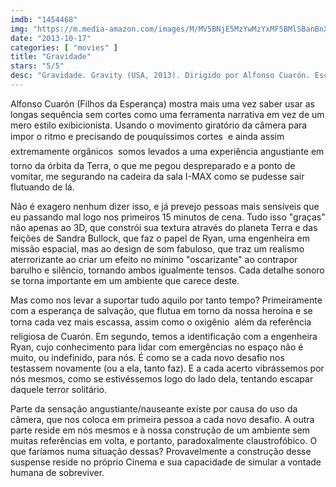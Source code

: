 ```yaml
---
imdb: "1454468"
img: "https://m.media-amazon.com/images/M/MV5BNjE5MzYwMzYxMF5BMl5BanBnXkFtZTcwOTk4MTk0OQ@@._V1_SY150_CR0,0,101,150_.jpg"
date: "2013-10-17"
categories: [ "movies" ]
title: "Gravidade"
stars: "5/5"
desc: "Gravidade. Gravity (USA, 2013). Dirigido por Alfonso Cuarón. Escrito por Alfonso Cuarón, Jonás Cuarón, George Clooney. Com Sandra Bullock, George Clooney, Ed Harris, Orto Ignatiussen, Phaldut Sharma, Amy Warren, Basher Savage, Adam Cozens."
---
```

Alfonso Cuarón (Filhos da Esperança) mostra mais uma vez saber usar as longas sequência sem cortes como uma ferramenta narrativa em vez de um mero estilo exibicionista. Usando o movimento giratório da câmera para impor o ritmo e precisando de pouquíssimos cortes  e ainda assim extremamente orgânicos  somos levados a uma experiência angustiante em torno da órbita da Terra, o que me pegou despreparado e a ponto de vomitar, me segurando na cadeira da sala I-MAX como se pudesse sair flutuando de lá.

Não é exagero nenhum dizer isso, e já prevejo pessoas mais sensíveis que eu passando mal logo nos primeiros 15 minutos de cena. Tudo isso "graças" não apenas ao 3D, que constrói sua textura através do planeta Terra e das feições de Sandra Bullock, que faz o papel de Ryan, uma engenheira em missão espacial, mas ao design de som fabuloso, que traz um realismo aterrorizante ao criar um efeito no mínimo "oscarizante" ao contrapor barulho e silêncio, tornando ambos igualmente tensos. Cada detalhe sonoro se torna importante em um ambiente que carece deste.

Mas como nos levar a suportar tudo aquilo por tanto tempo? Primeiramente com a esperança de salvação, que flutua em torno da nossa heroína e se torna cada vez mais escassa, assim como o oxigênio  além da referência religiosa de Cuarón. Em segundo, temos a identificação com a engenheira Ryan, cujo conhecimento para lidar com emergências no espaço não é muito, ou indefinido, para nós. É como se a cada novo desafio nos testassem novamente (ou a ela, tanto faz). E a cada acerto vibrássemos por nós mesmos, como se estivéssemos logo do lado dela, tentando escapar daquele terror solitário.

Parte da sensação angustiante/nauseante existe por causa do uso da câmera, que nos coloca em primeira pessoa a cada novo desafio. A outra parte reside em nós mesmos e à nossa construção de um ambiente sem muitas referências em volta, e portanto, paradoxalmente claustrofóbico. O que faríamos numa situação dessas? Provavelmente a construção desse suspense reside no próprio Cinema e sua capacidade de simular a vontade humana de sobreviver.


